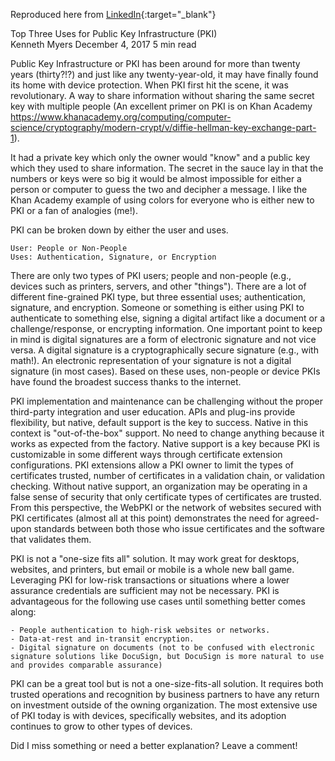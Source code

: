 Reproduced here from [LinkedIn](https://www.linkedin.com/pulse/we-peoples-pki-devices-kenneth-myers/){:target="_blank"}  

Top Three Uses for Public Key Infrastructure (PKI)  
Kenneth Myers
December 4, 2017
5 min read

Public Key Infrastructure or PKI has been around for more than twenty years (thirty?!?) and just like any twenty-year-old, it may have finally found its home with device protection. When PKI first hit the scene, it was revolutionary. A way to share information without sharing the same secret key with multiple people (An excellent primer on PKI is on Khan Academy https://www.khanacademy.org/computing/computer-science/cryptography/modern-crypt/v/diffie-hellman-key-exchange-part-1). 

It had a private key which only the owner would "know" and a public key which they used to share information. The secret in the sauce lay in that the numbers or keys were so big it would be almost impossible for either a person or computer to guess the two and decipher a message. I like the Khan Academy example of using colors for everyone who is either new to PKI or a fan of analogies (me!).

PKI can be broken down by either the user and uses.

    User: People or Non-People
    Uses: Authentication, Signature, or Encryption

There are only two types of PKI users; people and non-people (e.g., devices such as printers, servers, and other "things"). There are a lot of different fine-grained PKI type, but three essential uses; authentication, signature, and encryption. Someone or something is either using PKI to authenticate to something else, signing a digital artifact like a document or a challenge/response, or encrypting information. One important point to keep in mind is digital signatures are a form of electronic signature and not vice versa. A digital signature is a cryptographically secure signature (e.g., with math!). An electronic representation of your signature is not a digital signature (in most cases). Based on these uses, non-people or device PKIs have found the broadest success thanks to the internet.

PKI implementation and maintenance can be challenging without the proper third-party integration and user education. APIs and plug-ins provide flexibility, but native, default support is the key to success. Native in this context is "out-of-the-box" support. No need to change anything because it works as expected from the factory. Native support is a key because PKI is customizable in some different ways through certificate extension configurations. PKI extensions allow a PKI owner to limit the types of certificates trusted, number of certificates in a validation chain, or validation checking. Without native support, an organization may be operating in a false sense of security that only certificate types of certificates are trusted. From this perspective, the WebPKI or the network of websites secured with PKI certificates (almost all at this point) demonstrates the need for agreed-upon standards between both those who issue certificates and the software that validates them.

PKI is not a "one-size fits all" solution. It may work great for desktops, websites, and printers, but email or mobile is a whole new ball game. Leveraging PKI for low-risk transactions or situations where a lower assurance credentials are sufficient may not be necessary. PKI is advantageous for the following use cases until something better comes along:

    - People authentication to high-risk websites or networks.
    - Data-at-rest and in-transit encryption.
    - Digital signature on documents (not to be confused with electronic signature solutions like DocuSign, but DocuSign is more natural to use and provides comparable assurance)

PKI can be a great tool but is not a one-size-fits-all solution. It requires both trusted operations and recognition by business partners to have any return on investment outside of the owning organization. The most extensive use of PKI today is with devices, specifically websites, and its adoption continues to grow to other types of devices. 

Did I miss something or need a better explanation? Leave a comment!

